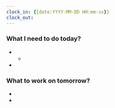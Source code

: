 ```yaml
---
clock_in: {{date:YYYY-MM-DD HH:mm:ss}}
clock_out: 
---
```



### What I need to do today?
- 
	- 
- 
### What to work on tomorrow?
- 
- 
